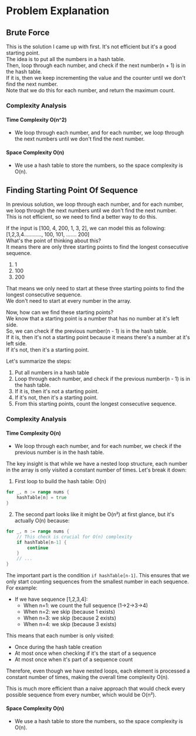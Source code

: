 # Problem Explanation

## Brute Force
This is the solution I came up with first. It's not efficient but it's a good starting point.<br>
The idea is to put all the numbers in a hash table.<br>
Then, loop through each number, and check if the next number(n + 1) is in the hash table.<br>
If it is, then we keep incrementing the value and the counter until we don't find the next number.<br>
Note that we do this for each number, and return the maximum count.<br>

### Complexity Analysis
#### Time Complexity O(n^2)
- We loop through each number, and for each number, we loop through the next numbers until we don't find the next number.

#### Space Complexity O(n)
- We use a hash table to store the numbers, so the space complexity is O(n).

## Finding Starting Point Of Sequence
In previous solution, we loop through each number, and for each number, we loop through the next numbers until we don't find the next number.<br>
This is not efficient, so we need to find a better way to do this.<br>

If the input is [100, 4, 200, 1, 3, 2], we can model this as following:<br>
[1,2,3,4............, 100, 101, ....... 200]<br>
What's the point of thinking about this?<br>
It means there are only three starting points to find the longest consecutive sequence.<br>
1. 1
2. 100
3. 200

That means we only need to start at these three starting points to find the longest consecutive sequence.<br>
We don't need to start at every number in the array.<br>

Now, how can we find these starting points?<br>
We know that a starting point is a number that has no number at it's left side.<br>
So, we can check if the previous number(n - 1) is in the hash table.<br>
If it is, then it's not a starting point because it means there's a number at it's left side.<br>
If it's not, then it's a starting point.<br>

Let's summarize the steps:
1. Put all numbers in a hash table
2. Loop through each number, and check if the previous number(n - 1) is in the hash table.
3. If it is, then it's not a starting point.
4. If it's not, then it's a starting point.
5. From this starting points, count the longest consecutive sequence.

### Complexity Analysis
#### Time Complexity O(n)
- We loop through each number, and for each number, we check if the previous number is in the hash table.

The key insight is that while we have a nested loop structure, each number in the array is only visited a constant number of times. Let's break it down:

1. First loop to build the hash table: O(n)
```go
for _, n := range nums {
    hashTable[n] = true
}
```

2. The second part looks like it might be O(n²) at first glance, but it's actually O(n) because:
```go
for _, n := range nums {
    // This check is crucial for O(n) complexity
    if hashTable[n-1] {
        continue
    }
    // ...
}
```

The important part is the condition `if hashTable[n-1]`. This ensures that we only start counting sequences from the smallest number in each sequence. For example:

- If we have sequence [1,2,3,4]:
  - When n=1: we count the full sequence (1→2→3→4)
  - When n=2: we skip (because 1 exists)
  - When n=3: we skip (because 2 exists)
  - When n=4: we skip (because 3 exists)

This means that each number is only visited:
- Once during the hash table creation
- At most once when checking if it's the start of a sequence
- At most once when it's part of a sequence count

Therefore, even though we have nested loops, each element is processed a constant number of times, making the overall time complexity O(n).

This is much more efficient than a naive approach that would check every possible sequence from every number, which would be O(n²).

#### Space Complexity O(n)
- We use a hash table to store the numbers, so the space complexity is O(n).
